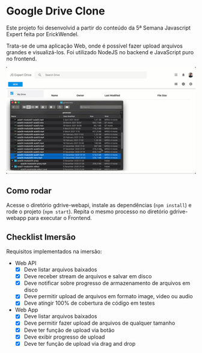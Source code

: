 # Google Drive Clone

Este projeto foi desenvolvid a partir do conteúdo da 5ª Semana Javascript Expert feita por ErickWendel.

Trata-se de uma aplicação Web, onde é possível fazer upload arquivos grandes e visualizá-los. Foi utilizado NodeJS no backend e JavaScript puro no frontend.

![](./resources/demo.gif)

## Como rodar
Acesse o diretório gdrive-webapi, instale as dependências (`npm install`) e rode o projeto (`npm start`). Repita o mesmo processo no diretório gdrive-webapp para executar o Frontend.  

## Checklist Imersão
Requisitos implementados na imersão:

- Web API
    - [x] Deve listar arquivos baixados
    - [x] Deve receber stream de arquivos e salvar em disco
    - [x] Deve notificar sobre progresso de armazenamento de arquivos em disco
    - [x] Deve permitir upload de arquivos em formato image, video ou audio
    - [x] Deve atingir 100% de cobertura de código em testes

- Web App
    - [x] Deve listar arquivos baixados
    - [x] Deve permitir fazer upload de arquivos de qualquer tamanho
    - [x] Deve ter função de upload via botão
    - [x] Deve exibir progresso de upload
    - [x] Deve ter função de upload via drag and drop
